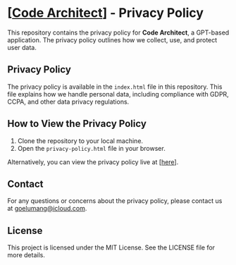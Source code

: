 # [[Code Architect](https://chatgpt.com/g/g-b0N0bJVs6-code-architect)] - Privacy Policy

This repository contains the privacy policy for **Code Architect**, a GPT-based application. The privacy policy outlines how we collect, use, and protect user data.

## Privacy Policy

The privacy policy is available in the `index.html` file in this repository. This file explains how we handle personal data, including compliance with GDPR, CCPA, and other data privacy regulations.

## How to View the Privacy Policy

1. Clone the repository to your local machine.
2. Open the `privacy-policy.html` file in your browser.

Alternatively, you can view the privacy policy live at [[here](https://goelumang.github.io/privacy-policy/)].

## Contact

For any questions or concerns about the privacy policy, please contact us at [goelumang@icloud.com](mailto:goelumang@icloud.com).

## License

This project is licensed under the MIT License. See the LICENSE file for more details.

